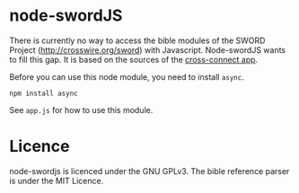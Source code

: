 node-swordJS
============

There is currently no way to access the bible modules of the SWORD Project (http://crosswire.org/sword) with Javascript. Node-swordJS wants to fill this gap. It is based on the sources of the [cross-connect app](http://code.google.com/p/cross-connect/).

Before you can use this node module, you need to install `async`.

```
npm install async
```

See `app.js` for how to use this module.

Licence
=======

node-swordjs is licenced under the GNU GPLv3. The bible reference parser is under the MIT Licence.